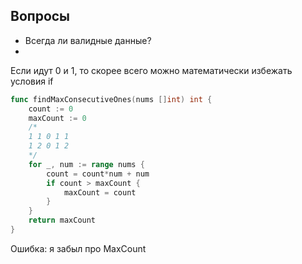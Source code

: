 ## Вопросы
- Всегда ли валидные данные?
- 



 Если идут 0 и 1, то скорее всего можно математически избежать условия if
```go
func findMaxConsecutiveOnes(nums []int) int {
    count := 0
    maxCount := 0
    /*
    1 1 0 1 1
    1 2 0 1 2
    */ 
    for _, num := range nums {
        count = count*num + num
        if count > maxCount {
            maxCount = count
        }
    }
    return maxCount
}
```
Ошибка: я забыл про MaxCount